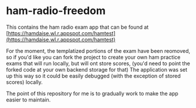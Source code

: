 # ham-radio-freedom
This contains the ham radio exam app that can be found at 
[https://hamdaise.wl.r.appspot.com/hamtest](https://hamdaise.wl.r.appspot.com/hamtest)

For the moment, the templatized portions of the exam have been reomoved, so if you'd like you can fork the project to create your own ham practice exams that will run locally, but will ont store scores, (you'd need to point the forked code at your own backend storage for that) The application was set up this way so it could be easily debugged (with the exception of stored scores) locally.

The point of this repository for me is to gradually work to make the app easier to maintain.

